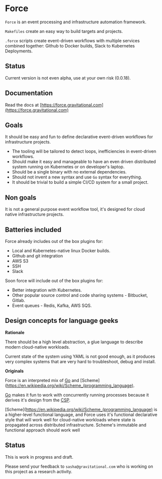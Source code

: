# Force

`Force` is an event processing and infrastructure automation framework.

`Makefiles` create an easy way to build targets and projects.

`.force` scripts create event-driven workflows with multiple services
combined together: Github to Docker builds, Slack to Kubernetes Deployments.

## Status

Current version is not even alpha, use at your own risk (0.0.18).

## Documentation

Read the docs at [https://force.gravitational.com](https://force.gravitational.com)

## Goals

It should be easy and fun to define declarative event-driven workflows for infrastructure
projects.

* The tooling will be tailored to detect loops, inefficiencies in event-driven workflows.
* Should make it easy and manageable to have an even driven distributed system
running on Kubernetes or on developer's laptop.
* Should be a single binary with no external dependencies.
* Should not invent a new syntax and use `Go` syntax for everything.
* It should be trivial to build a simple CI/CD system for a small project.

## Non goals

It is not a general purpose event workflow tool, it's designed for cloud native
infrastructure projects.

## Batteries included

Force already includes out of the box plugins for:

* Local and Kubernetes-native linux Docker builds.
* Github and git integration
* AWS S3
* SSH
* Slack

Soon force will include out of the box plugins for:

* Better integration with Kubernetes.
* Other popular source control and code sharing systems - Bitbucket, Gitlab.
* Event queues - Redis, Kafka, AWS SQS.

## Design concepts for language geeks

**Rationale**

There should be a high level abstraction, a glue language to describe
modern cloud-native workloads.

Current state of the system using YAML is not good
enough, as it produces very complex systems that are very hard to troubleshoot,
debug and install.

**Originals**

Force is an interpreted mix of [Go](https://golang.org) and [Scheme](https://en.wikipedia.org/wiki/Scheme_(programming_language).

[Go](https://golang.org) makes it fun to work with concurrently running processes because it derives
it's design from the [CSP](http://www.usingcsp.com/cspbook.pdf).

[Scheme](https://en.wikipedia.org/wiki/Scheme_(programming_language) is a higher-level
functional language, and Force uses it's functional declarative style
that will work well for cloud-native workloads where state
is propagated across distributed infrastructure. Scheme's immutable and functional
approach should work well

## Status

This is work in progress and draft.

Please send your feedback to `sasha@gravitational.com`
who is working on this project as a research activity.
